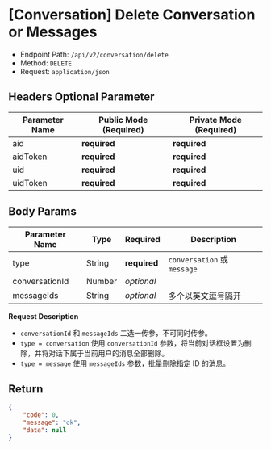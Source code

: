 # [Conversation] Delete Conversation or Messages

- Endpoint Path: `/api/v2/conversation/delete`
- Method: `DELETE`
- Request: `application/json`

## Headers Optional Parameter

| Parameter Name | Public Mode (Required) | Private Mode (Required) |
| --- | --- | --- |
| aid | **required** | **required** |
| aidToken | **required** | **required** |
| uid | **required** | **required** |
| uidToken | **required** | **required** |

## Body Params

| Parameter Name | Type | Required | Description |
| --- | --- | --- | --- |
| type | String | **required** | `conversation` 或 `message` |
| conversationId | Number | *optional* |  |
| messageIds | String | *optional* | 多个以英文逗号隔开 |

**Request Description**

- `conversationId` 和 `messageIds` 二选一传参，不可同时传参。
- `type = conversation` 使用 `conversationId` 参数，将当前对话框设置为删除，并将对话下属于当前用户的消息全部删除。
- `type = message` 使用 `messageIds` 参数，批量删除指定 ID 的消息。

## Return

```json
{
    "code": 0,
    "message": "ok",
    "data": null
}
```
